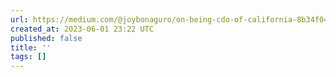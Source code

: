 ```yaml
---
url: https://medium.com/@joybonaguro/on-being-cdo-of-california-8b34f0496707
created_at: 2023-06-01 23:22 UTC
published: false
title: ''
tags: []
---
```



